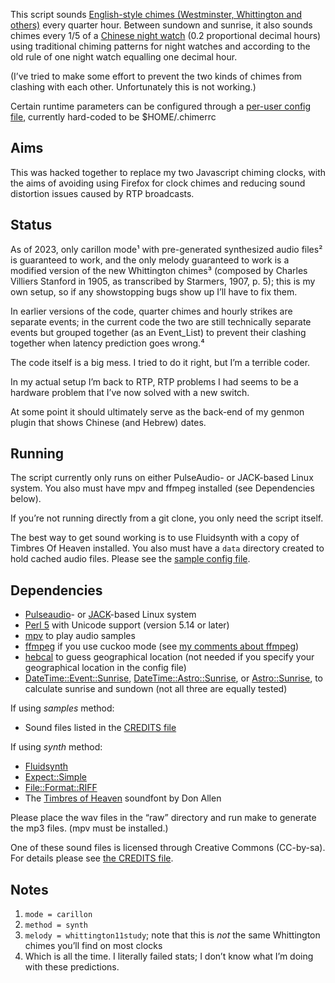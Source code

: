 This script sounds [English-style chimes (Westminster, Whittington and others)](doc/CHIMES.md) every quarter hour.
Between sundown and sunrise,
it also sounds chimes every 1/5 of a [Chinese night watch](doc/Night_watches.md) (0.2 proportional decimal hours)
using traditional chiming patterns for night watches and
according to the old rule of one night watch equalling one decimal hour.

(I’ve tried to make some effort to prevent
the two kinds of chimes from clashing with each other.
Unfortunately this is not working.)

Certain runtime parameters can be configured through a [per-user config file](doc/chimerrc.example),
currently hard-coded to be $HOME/.chimerrc

Aims
----
This was hacked together to replace my two Javascript chiming clocks,
with the aims of avoiding using Firefox for clock chimes
and reducing sound distortion issues caused by RTP broadcasts.

Status
------
As of 2023, only carillon mode¹ with pre-generated synthesized audio files² is guaranteed to work,
and the only melody guaranteed to work is a modified version 
of the new Whittington chimes³ (composed by Charles Villiers Stanford in 1905, as transcribed by Starmers, 1907, p. 5);
this is my own setup, so if any showstopping bugs show up I’ll have to fix them.

In earlier versions of the code, quarter chimes and hourly strikes are separate events;
in the current code the two are still technically separate events but grouped together (as an Event_List)
to prevent their clashing together when latency prediction goes wrong.⁴

The code itself is a big mess. I tried to do it right, but I’m a terrible coder.

In my actual setup I’m back to RTP, RTP problems I had seems to be a hardware problem that I’ve now solved with a new switch.

At some point it should ultimately serve as the back-end of my genmon plugin that shows Chinese (and Hebrew) dates.

Running
-------
The script currently only runs on either PulseAudio- or JACK-based Linux system.
You also must have mpv and ffmpeg installed (see Dependencies below).

If you’re not running directly from a git clone,
you only need the script itself.

The best way to get sound working is to use Fluidsynth
with a copy of Timbres Of Heaven installed.
You also must have a `data` directory created to hold cached audio files.
Please see the [sample config file](doc/chimerrc.example).


Dependencies
------------
- [Pulseaudio](https://www.freedesktop.org/wiki/Software/PulseAudio/)-
  or [JACK](https://jackaudio.org/)-based Linux system
- [Perl 5](https://www.perl.org/) with Unicode support (version 5.14 or later)
- [mpv](https://github.com/mpv-player/mpv)
  to play audio samples
- [ffmpeg](https://ffmpeg.org/)
  if you use cuckoo mode
  (see [my comments about ffmpeg](doc/ffmpeg.md))
- [hebcal](https://github.com/hebcal/hebcal)
  to guess geographical location
  (not needed if you specify your geographical location in the config file)
- [DateTime::Event::Sunrise](https://metacpan.org/pod/DateTime::Event::Sunrise),
  [DateTime::Astro::Sunrise](https://metacpan.org/release/RKHILL/DateTime-Astro-Sunrise-0.01_01),
  or [Astro::Sunrise](https://metacpan.org/pod/Astro::Sunrise),
  to calculate sunrise and sundown
  (not all three are equally tested)

If using *samples* method:
- Sound files listed in the [CREDITS file](doc/CREDITS.md)

If using *synth* method:
- [Fluidsynth](https://www.fluidsynth.org/)
- [Expect::Simple](https://metacpan.org/pod/Expect::Simple)
- [File::Format::RIFF](https://metacpan.org/dist/File-Format-RIFF)
- The [Timbres of Heaven](http://midkar.com/soundfonts/) soundfont by Don Allen

Please
place the wav files in the “raw” directory and run make to generate the mp3 files.
(mpv must be installed.)

One of these sound files is licensed through Creative Commons (CC-by-sa).
For details please see [the CREDITS file](doc/CREDITS.md).

Notes
-----
1. `mode = carillon`
2. `method = synth`
3. `melody = whittington11study`; note that this is *not* the same Whittington chimes you’ll find on most clocks
4. Which is all the time. I literally failed stats; I don’t know what I’m doing with these predictions.
